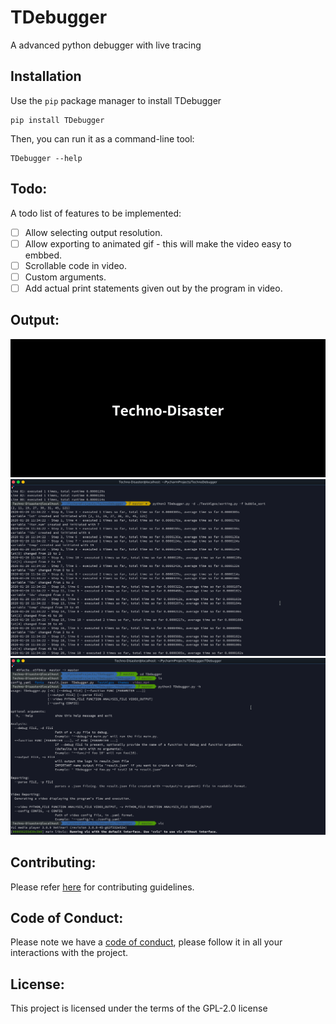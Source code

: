 # TDebugger
A advanced python debugger with live tracing
## Installation
Use the `pip` package manager to install TDebugger
```shell script
pip install TDebugger
```
Then, you can run it as a command-line tool:
```shell script
TDebugger --help
```
## Todo: 
A todo list of features to be implemented:
- [ ] Allow selecting output resolution.
- [ ] Allow exporting to animated gif - this will make the video easy to embbed.
- [ ] Scrollable code in video.
- [ ] Custom arguments.
- [ ] Add actual print statements given out by the program in video.
## Output:
![video](https://github.com/CCExtractor/TDebugger/raw/master/assets/TDebugger.gif)
![output](https://github.com/CCExtractor/TDebugger/raw/master/assets/py6bubblesort.png)
![config](https://github.com/CCExtractor/TDebugger/raw/master/assets/py8config.png)

## Contributing:
Please refer [here](https://github.com/CCExtractor/TDebugger/blob/master/CONTRIBUTING.md) for contributing guidelines.

## Code of Conduct:
Please note we have a [code of conduct](https://github.com/CCExtractor/TDebugger/blob/master/CODE_OF_CONDUCT.md), please follow it in all your interactions with the project.

## License: 
This project is licensed under the terms of the GPL-2.0 license
